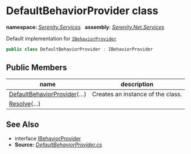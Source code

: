 # DefaultBehaviorProvider class
**namespace:** *[Serenity.Services](../README.md#serenity.services-namespace)*   **assembly**: *[Serenity.Net.Services](../README.md)*

Default implementation for [`IBehaviorProvider`](IBehaviorProvider.md)

```csharp
public class DefaultBehaviorProvider : IBehaviorProvider
```

## Public Members

| name | description |
| --- | --- |
| [DefaultBehaviorProvider](DefaultBehaviorProvider/DefaultBehaviorProvider.md)(…) | Creates an instance of the class. |
| [Resolve](DefaultBehaviorProvider/Resolve.md)(…) |  |

## See Also

* interface [IBehaviorProvider](IBehaviorProvider.md)
* **Source:** *[DefaultBehaviorProvider.cs](https://github.com/serenity-is/Serenity/blob/master/src/Serenity.Net.Services/RequestHandlers/Behavior/DefaultBehaviorProvider.cs)*